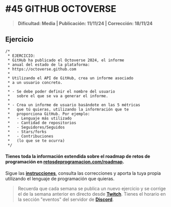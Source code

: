 # #45 GITHUB OCTOVERSE
> #### Dificultad: Media | Publicación: 11/11/24 | Corrección: 18/11/24

## Ejercicio

```
/*
 * EJERCICIO:
 * GitHub ha publicado el Octoverse 2024, el informe
 * anual del estado de la plataforma:
 * https://octoverse.github.com
 *
 * Utilizando el API de GitHub, crea un informe asociado
 * a un usuario concreto.
 * 
 * - Se debe poder definir el nombre del usuario
 *   sobre el que se va a generar el informe.
 *   
 * - Crea un informe de usuario basándote en las 5 métricas
 *   que tú quieras, utilizando la informración que te
 *   proporciona GitHub. Por ejemplo:
 *   - Lenguaje más utilizado
 *   - Cantidad de repositorios
 *   - Seguidores/Seguidos
 *   - Stars/forks
 *   - Contribuciones
 *   (lo que se te ocurra)
 */
```
#### Tienes toda la información extendida sobre el roadmap de retos de programación en **[retosdeprogramacion.com/roadmap](https://retosdeprogramacion.com/roadmap)**.

Sigue las **[instrucciones](../../README.md)**, consulta las correcciones y aporta la tuya propia utilizando el lenguaje de programación que quieras.

> Recuerda que cada semana se publica un nuevo ejercicio y se corrige el de la semana anterior en directo desde **[Twitch](https://twitch.tv/mouredev)**. Tienes el horario en la sección "eventos" del servidor de **[Discord](https://discord.gg/mouredev)**.